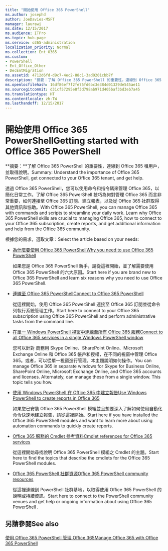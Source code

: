 ```yaml
---
title: "開始使用 Office 365 PowerShell"
ms.author: josephd
author: JoeDavies-MSFT
manager: laurawi
ms.date: 12/15/2017
ms.audience: ITPro
ms.topic: hub-page
ms.service: o365-administration
localization_priority: Normal
ms.collection: Ent_O365
ms.custom:
- PowerShell
- Ent_Office_Other
- DecEntMigration
ms.assetid: 4712d6fd-d9c7-4ec2-88c1-3ad9201cbb7f
description: "摘要：了解 Office 365 PowerShell 的重要性，連線到 Office 365 租用戶，並取得說明。"
ms.openlocfilehash: 16df86ef7f2fe75fd6bc3e384d01329de545ae11
ms.sourcegitcommit: d31cf57295e8f3d798ab971d405baf3bd3eb7a45
ms.translationtype: HT
ms.contentlocale: zh-TW
ms.lasthandoff: 12/15/2017
---
```

# <a name="getting-started-with-office-365-powershell"></a><span data-ttu-id="b539e-103">開始使用 Office 365 PowerShell</span><span class="sxs-lookup"><span data-stu-id="b539e-103">Getting started with Office 365 PowerShell</span></span>

 <span data-ttu-id="b539e-104">**摘要：**了解 Office 365 PowerShell 的重要性，連線到 Office 365 租用戶，並取得說明。</span><span class="sxs-lookup"><span data-stu-id="b539e-104">Summary: Understand the importance of Office 365 PowerShell, get connected to your Office 365 tenant, and get help.</span></span>
  
<span data-ttu-id="b539e-p101">透過 Office 365 PowerShell，您可以使用命令和指令碼來管理 Office 365，以簡化日常工作。了解 Office 365 PowerShell 技巧為何對管理 Office 365 而言非常重要，如何連接至 Office 365 訂閱、建立報表，以及從 Office 365 社群取得其他資訊和協助。</span><span class="sxs-lookup"><span data-stu-id="b539e-p101">With Office 365 PowerShell, you can manage Office 365 with commands and scripts to streamline your daily work. Learn why Office 365 PowerShell skills are crucial to managing Office 365, how to connect to your Office 365 subscription, create reports, and get additional information and help from the Office 365 community.</span></span>
  
<span data-ttu-id="b539e-107">根據您的需求，選取文章：</span><span class="sxs-lookup"><span data-stu-id="b539e-107">Select the article based on your needs:</span></span>
  
- [<span data-ttu-id="b539e-108">為什麼要使用 Office 365 PowerShell</span><span class="sxs-lookup"><span data-stu-id="b539e-108">Why you need to use Office 365 PowerShell</span></span>](why-you-need-to-use-office-365-powershell.md)
    
    <span data-ttu-id="b539e-109">如果您是 Office 365 PowerShell 新手，請從這裡開始，並了解需要使用 Office 365 PowerShell 的六大原因。</span><span class="sxs-lookup"><span data-stu-id="b539e-109">Start here if you are brand new to Office 365 PowerShell and learn six reasons why you need to use Office 365 PowerShell.</span></span> 
    
- [<span data-ttu-id="b539e-110">連線至 Office 365 PowerShell</span><span class="sxs-lookup"><span data-stu-id="b539e-110">Connect to Office 365 PowerShell</span></span>](connect-to-office-365-powershell.md)
    
    <span data-ttu-id="b539e-111">從這裡開始，使用 Office 365 PowerShell 連接至 Office 365 訂閱並從命令列執行系統管理工作。</span><span class="sxs-lookup"><span data-stu-id="b539e-111">Start here to connect to your Office 365 subscription using Office 365 PowerShell and perform administrative tasks from the command line.</span></span>
    
- [<span data-ttu-id="b539e-112">在單一 Windows PowerShell 視窗中連線至所有 Office 365 服務</span><span class="sxs-lookup"><span data-stu-id="b539e-112">Connect to all Office 365 services in a single Windows PowerShell window</span></span>](connect-to-all-office-365-services-in-a-single-windows-powershell-window.md)
    
    <span data-ttu-id="b539e-p102">您可以針對 商務用 Skype Online、SharePoint Online、Microsoft Exchange Online 和 Office 365 帳戶和授權，在不同的視窗中管理 Office 365。或者，可以從單一視窗進行管理。本主題說明如何操作。</span><span class="sxs-lookup"><span data-stu-id="b539e-p102">You can manage Office 365 in separate windows for Skype for Business Online, SharePoint Online, Microsoft Exchange Online, and Office 365 accounts and licenses. Alternately, can manage these from a single window. This topic tells you how.</span></span>
    
- [<span data-ttu-id="b539e-116">使用 Windows PowerShell 在 Office 365 中建立報告</span><span class="sxs-lookup"><span data-stu-id="b539e-116">Use Windows PowerShell to create reports in Office 365</span></span>](use-windows-powershell-to-create-reports-in-office-365.md)
    
    <span data-ttu-id="b539e-117">如果您已安裝 Office 365 PowerShell 模組並且想要深入了解如何使用自動化命令快速地建立報告，請從這裡開始。</span><span class="sxs-lookup"><span data-stu-id="b539e-117">Start here if you have installed the Office 365 PowerShell modules and want to learn more about using automation commands to quickly create reports.</span></span> 
    
- [<span data-ttu-id="b539e-118">Office 365 服務的 Cmdlet 參考資料</span><span class="sxs-lookup"><span data-stu-id="b539e-118">Cmdlet references for Office 365 services</span></span>](cmdlet-references-for-office-365-services.md)
    
    <span data-ttu-id="b539e-119">從這裡開始尋找說明 Office 365 PowerShell 模組之 Cmdlet 的主題。</span><span class="sxs-lookup"><span data-stu-id="b539e-119">Start here to find the topics that describe the cmdlets for the Office 365 PowerShell modules.</span></span>
    
- [<span data-ttu-id="b539e-120">Office 365 PowerShell 社群資源</span><span class="sxs-lookup"><span data-stu-id="b539e-120">Office 365 PowerShell community resources</span></span>](office-365-powershell-community-resources.md)
    
    <span data-ttu-id="b539e-121">從這裡連線到 PowerShell 社群基地，以取得使用 Office 365 PowerShell 的說明或持續資訊。</span><span class="sxs-lookup"><span data-stu-id="b539e-121">Start here to connect to the PowerShell community venues and get help or ongoing information about using Office 365 PowerShell .</span></span>
    
## <a name="see-also"></a><span data-ttu-id="b539e-122">另請參閱</span><span class="sxs-lookup"><span data-stu-id="b539e-122">See also</span></span>

#### 

[<span data-ttu-id="b539e-123">使用 Office 365 PowerShell 管理 Office 365</span><span class="sxs-lookup"><span data-stu-id="b539e-123">Manage Office 365 with Office 365 PowerShell</span></span>](manage-office-365-with-office-365-powershell.md)

